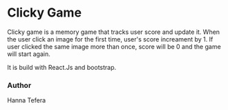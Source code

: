 
# Clicky Game

Clicky game is a memory game that tracks user score and update it. When the user click an image for the first time, user's score increament by 1. If user clicked the same image more than once, score will be 0 and the game will start again.

It is build with React.Js and bootstrap.

### Author 
Hanna Tefera
